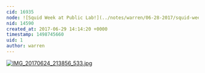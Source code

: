 ```yaml
---
cid: 16935
node: ![Squid Week at Public Lab!](../notes/warren/06-28-2017/squid-week-at-public-lab)
nid: 14590
created_at: 2017-06-29 14:14:20 +0000
timestamp: 1498745660
uid: 1
author: warren
---
```


[![IMG_20170624_213856_533.jpg](https://publiclab.org/system/images/photos/000/020/935/large/IMG_20170624_213856_533.jpg)](https://publiclab.org/system/images/photos/000/020/935/original/IMG_20170624_213856_533.jpg)

